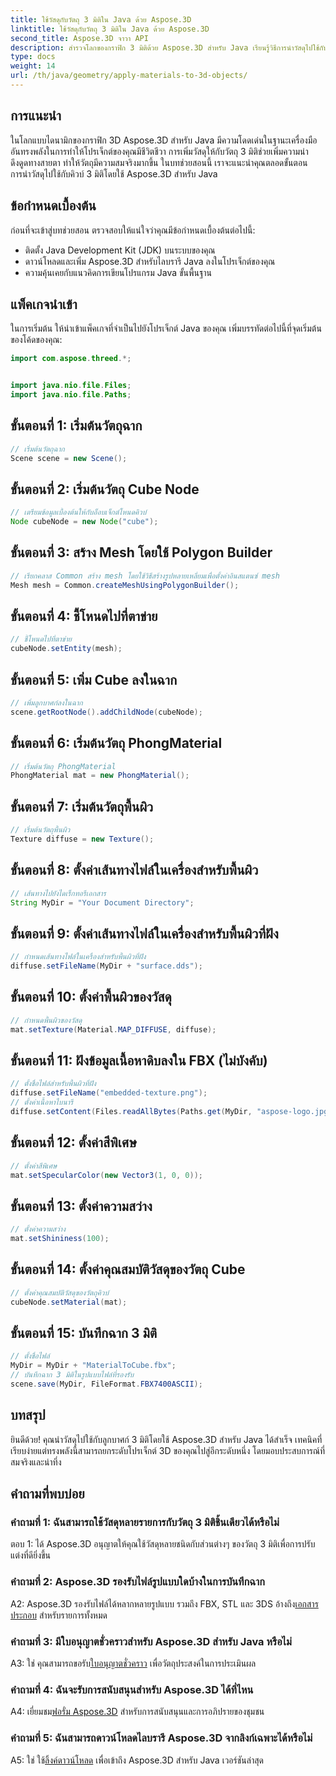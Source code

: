 ```yaml
---
title: ใช้วัสดุกับวัตถุ 3 มิติใน Java ด้วย Aspose.3D
linktitle: ใช้วัสดุกับวัตถุ 3 มิติใน Java ด้วย Aspose.3D
second_title: Aspose.3D จาวา API
description: สำรวจโลกของกราฟิก 3 มิติด้วย Aspose.3D สำหรับ Java เรียนรู้วิธีการนำวัสดุไปใช้กับวัตถุ 3 มิติได้อย่างราบรื่น ยกระดับโครงการของคุณด้วยภาพที่สมจริง
type: docs
weight: 14
url: /th/java/geometry/apply-materials-to-3d-objects/
---
```

## การแนะนำ

ในโลกแบบไดนามิกของกราฟิก 3D Aspose.3D สำหรับ Java มีความโดดเด่นในฐานะเครื่องมืออันทรงพลังในการทำให้โปรเจ็กต์ของคุณมีชีวิตชีวา การเพิ่มวัสดุให้กับวัตถุ 3 มิติช่วยเพิ่มความน่าดึงดูดทางสายตา ทำให้วัตถุมีความสมจริงมากขึ้น ในบทช่วยสอนนี้ เราจะแนะนำคุณตลอดขั้นตอนการนำวัสดุไปใช้กับคิวบ์ 3 มิติโดยใช้ Aspose.3D สำหรับ Java

## ข้อกำหนดเบื้องต้น

ก่อนที่จะเข้าสู่บทช่วยสอน ตรวจสอบให้แน่ใจว่าคุณมีข้อกำหนดเบื้องต้นต่อไปนี้:

- ติดตั้ง Java Development Kit (JDK) บนระบบของคุณ
- ดาวน์โหลดและเพิ่ม Aspose.3D สำหรับไลบรารี Java ลงในโปรเจ็กต์ของคุณ
- ความคุ้นเคยกับแนวคิดการเขียนโปรแกรม Java ขั้นพื้นฐาน

## แพ็คเกจนำเข้า

ในการเริ่มต้น ให้นำเข้าแพ็คเกจที่จำเป็นไปยังโปรเจ็กต์ Java ของคุณ เพิ่มบรรทัดต่อไปนี้ที่จุดเริ่มต้นของโค้ดของคุณ:

```java
import com.aspose.threed.*;


import java.nio.file.Files;
import java.nio.file.Paths;
```

## ขั้นตอนที่ 1: เริ่มต้นวัตถุฉาก

```java
// เริ่มต้นวัตถุฉาก
Scene scene = new Scene();
```

## ขั้นตอนที่ 2: เริ่มต้นวัตถุ Cube Node

```java
// เตรียมข้อมูลเบื้องต้นให้กับอ็อบเจ็กต์โหนดคิวบ์
Node cubeNode = new Node("cube");
```

## ขั้นตอนที่ 3: สร้าง Mesh โดยใช้ Polygon Builder

```java
// เรียกคลาส Common สร้าง mesh โดยใช้วิธีสร้างรูปหลายเหลี่ยมเพื่อตั้งค่าอินสแตนซ์ mesh
Mesh mesh = Common.createMeshUsingPolygonBuilder();
```

## ขั้นตอนที่ 4: ชี้โหนดไปที่ตาข่าย

```java
// ชี้โหนดไปที่ตาข่าย
cubeNode.setEntity(mesh);
```

## ขั้นตอนที่ 5: เพิ่ม Cube ลงในฉาก

```java
// เพิ่มลูกบาศก์ลงในฉาก
scene.getRootNode().addChildNode(cubeNode);
```

## ขั้นตอนที่ 6: เริ่มต้นวัตถุ PhongMaterial

```java
// เริ่มต้นวัตถุ PhongMaterial
PhongMaterial mat = new PhongMaterial();
```

## ขั้นตอนที่ 7: เริ่มต้นวัตถุพื้นผิว

```java
// เริ่มต้นวัตถุพื้นผิว
Texture diffuse = new Texture();
```

## ขั้นตอนที่ 8: ตั้งค่าเส้นทางไฟล์ในเครื่องสำหรับพื้นผิว

```java
// เส้นทางไปยังไดเร็กทอรีเอกสาร
String MyDir = "Your Document Directory";
```

## ขั้นตอนที่ 9: ตั้งค่าเส้นทางไฟล์ในเครื่องสำหรับพื้นผิวที่ฝัง

```java
// กำหนดเส้นทางไฟล์ในเครื่องสำหรับพื้นผิวที่ฝัง
diffuse.setFileName(MyDir + "surface.dds");
```

## ขั้นตอนที่ 10: ตั้งค่าพื้นผิวของวัสดุ

```java
// กำหนดพื้นผิวของวัสดุ
mat.setTexture(Material.MAP_DIFFUSE, diffuse);
```

## ขั้นตอนที่ 11: ฝังข้อมูลเนื้อหาดิบลงใน FBX (ไม่บังคับ)

```java
// ตั้งชื่อไฟล์สำหรับพื้นผิวที่ฝัง
diffuse.setFileName("embedded-texture.png");
// ตั้งค่าเนื้อหาไบนารี
diffuse.setContent(Files.readAllBytes(Paths.get(MyDir, "aspose-logo.jpg")));
```

## ขั้นตอนที่ 12: ตั้งค่าสีพิเศษ

```java
// ตั้งค่าสีพิเศษ
mat.setSpecularColor(new Vector3(1, 0, 0));
```

## ขั้นตอนที่ 13: ตั้งค่าความสว่าง

```java
// ตั้งค่าความสว่าง
mat.setShininess(100);
```

## ขั้นตอนที่ 14: ตั้งค่าคุณสมบัติวัสดุของวัตถุ Cube

```java
// ตั้งค่าคุณสมบัติวัสดุของวัตถุคิวบ์
cubeNode.setMaterial(mat);
```

## ขั้นตอนที่ 15: บันทึกฉาก 3 มิติ

```java
// ตั้งชื่อไฟล์
MyDir = MyDir + "MaterialToCube.fbx";
// บันทึกฉาก 3 มิติในรูปแบบไฟล์ที่รองรับ
scene.save(MyDir, FileFormat.FBX7400ASCII);
```

## บทสรุป

ยินดีด้วย! คุณนำวัสดุไปใช้กับลูกบาศก์ 3 มิติโดยใช้ Aspose.3D สำหรับ Java ได้สำเร็จ เทคนิคที่เรียบง่ายแต่ทรงพลังนี้สามารถยกระดับโปรเจ็กต์ 3D ของคุณไปสู่อีกระดับหนึ่ง โดยมอบประสบการณ์ที่สมจริงและน่าทึ่ง

## คำถามที่พบบ่อย

### คำถามที่ 1: ฉันสามารถใช้วัสดุหลายรายการกับวัตถุ 3 มิติชิ้นเดียวได้หรือไม่

ตอบ 1: ได้ Aspose.3D อนุญาตให้คุณใช้วัสดุหลายชนิดกับส่วนต่างๆ ของวัตถุ 3 มิติเพื่อการปรับแต่งที่ดียิ่งขึ้น

### คำถามที่ 2: Aspose.3D รองรับไฟล์รูปแบบใดบ้างในการบันทึกฉาก

 A2: Aspose.3D รองรับไฟล์ได้หลากหลายรูปแบบ รวมถึง FBX, STL และ 3DS อ้างถึง[เอกสารประกอบ](https://reference.aspose.com/3d/java/) สำหรับรายการทั้งหมด

### คำถามที่ 3: มีใบอนุญาตชั่วคราวสำหรับ Aspose.3D สำหรับ Java หรือไม่

 A3: ใช่ คุณสามารถขอรับ[ใบอนุญาตชั่วคราว](https://purchase.aspose.com/temporary-license/) เพื่อวัตถุประสงค์ในการประเมินผล

### คำถามที่ 4: ฉันจะรับการสนับสนุนสำหรับ Aspose.3D ได้ที่ไหน

 A4: เยี่ยมชม[ฟอรั่ม Aspose.3D](https://forum.aspose.com/c/3d/18) สำหรับการสนับสนุนและการอภิปรายของชุมชน

### คำถามที่ 5: ฉันสามารถดาวน์โหลดไลบรารี Aspose.3D จากลิงก์เฉพาะได้หรือไม่

 A5: ใช่ ใช้[ลิ้งค์ดาวน์โหลด](https://releases.aspose.com/3d/java/) เพื่อเข้าถึง Aspose.3D สำหรับ Java เวอร์ชันล่าสุด